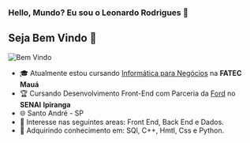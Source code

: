 ### Hello, Mundo? Eu sou o Leonardo Rodrigues 👋
## Seja Bem Vindo :fist_right: 

![Bem Vindo](https://thenewscc.com.br/wp-content/uploads/2022/04/motivo-03.gif) 

- :mortar_board: Atualmente estou cursando [Informática para Negócios](http://www.fatecmaua.com.br/informatica-para-negocios/) na __FATEC__ __Mauá__
- :trophy: Cursando Desenvolvimento Front-End com Parceria da [Ford](https://www.fordenter.ford.com/) no __SENAI__ __Ipiranga__ 
- :globe_with_meridians: Santo André - SP
- 💬 Interesse nas seguintes areas: Front End, Back End e Dados.
- 🤔 Adquirindo conhecimento em: SQl, C++, Hmtl, Css e Python.


